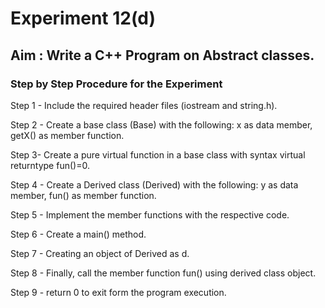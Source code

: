 # Experiment 12(d)
## Aim : Write a C++ Program on Abstract classes.
### Step by Step Procedure for the Experiment
Step 1 - Include the required header files (iostream and string.h).

Step 2 - Create a base class (Base) with the following: x as data member, getX() as member function.

Step 3- Create a pure virtual function in a base class with syntax virtual returntype fun()=0.

Step 4 - Create a Derived class (Derived) with the following: y as data member, fun() as member function.

Step 5 - Implement the member functions with the respective code.

Step 6 - Create a main() method.

Step 7 - Creating an object of Derived as d.

Step 8 - Finally, call the member function fun() using derived class object.

Step 9 - return 0 to exit form the program execution.
